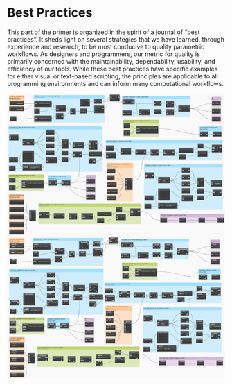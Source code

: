# Best Practices

This part of the primer is organized in the spirit of a journal of “best practices”. It sheds light on several strategies that we have learned, through experience and research, to be most conducive to quality parametric workflows. As designers and programmers, our metric for quality is primarily concerned with the maintainability, dependability, usability, and efficiency of our tools. While these best practices have specific examples for either visual or text-based scripting, the principles are applicable to all programming environments and can inform many computational workflows.

![](images/bestPractices.png)
